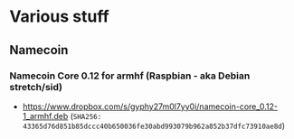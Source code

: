 # Various stuff


## Namecoin

### Namecoin Core 0.12 for armhf (Raspbian - aka Debian stretch/sid)

* https://www.dropbox.com/s/gyphy27m0l7yy0i/namecoin-core_0.12-1_armhf.deb (`SHA256: 43365d76d851b85dccc40b650036fe30abd993079b962a852b37dfc73910ae8d`)

